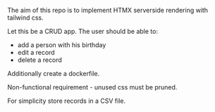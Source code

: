 The aim of this repo is to implement HTMX serverside rendering with tailwind css.

Let this be a CRUD app. The user should be able to:
- add a person with his birthday
- edit a record
- delete a record

Additionally create a dockerfile.

Non-functional requirement - unused css must be pruned.

For simplicity store records in a CSV file.